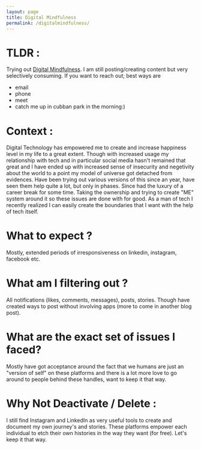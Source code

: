 ```yaml
---
layout: page
title: Digital Mindfulness 
permalink: /digitalmindfulness/
---
```


# TLDR : 

Trying out [Digital Mindfulness](https://en.wikipedia.org/wiki/Mindfulness_and_technology).
I am still posting/creating content but very selectively consuming. 
If you want to reach out; best ways are 
 - email 
 - phone
 - meet
 - catch me up in cubban park in the morning:)

# Context : 

Digital Technology has empowered me to create and increase happiness level in my life to a great extent. 
Though with increased usage my relationship with tech and in particular social media hasn't remained that great and I have ended up with increased sense of insecurity and negetivity about the world to a point my model of universe got detached from evidences. Have been trying out various versions of this since an year, have seen them help quite a lot, but only in phases. Since had the luxury of a career break for some time. Taking the ownership and trying to create "ME" system around it so these issues are done with for good.
As a man of tech I recently realized I can easily create the boundaries that I want with the help of tech itself.


# What to expect ? 
Mostly, extended periods of irresponsiveness on linkedin, instagram, facebook etc.

# What am I filtering out ?
All notifications (likes, comments, messages), posts, stories. Though have created ways to post without involving apps (more to come in another blog post).

# What are the exact set of issues I faced? 
Mostly have got acceptance around the fact that we humans are just an "version of self" on these platforms and there is a lot more love to go around to people behind these handles, want to keep it that way. 

# Why Not Deactivate / Delete : 
I still find Instagram and LinkedIn as very useful tools to create and document my own journey's and stories. 
These platforms empower each individual to etch their own histories in the way they want (for free). Let's keep it that way. 
